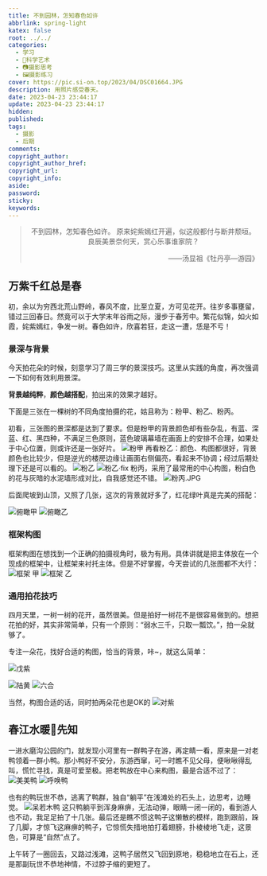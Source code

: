 ```yaml
---
title: 不到园林，怎知春色如许
abbrlink: spring-light
katex: false
root: ../../
categories:
  - 学习
  - 🌌科学艺术
  - 📷摄影思考
  - 🖼️摄影练习
cover: https://pic.si-on.top/2023/04/DSC01664.JPG
description: 用照片感受春天。
date: 2023-04-23 23:44:17
update: 2023-04-23 23:44:17
hidden: 
published: 
tags:
  - 摄影
  - 后期
comments: 
copyright_author: 
copyright_author_href: 
copyright_url: 
copyright_info: 
aside: 
password: 
sticky: 
keywords:
---
```


> <center>不到园林，怎知春色如许。 原来姹紫嫣红开遍，似这般都付与断井颓垣。 良辰美景奈何天，赏心乐事谁家院？</center>
> <p align="right">——汤显祖《牡丹亭—游园》</p>

## 万紫千红总是春
初，余以为穷西北荒山野岭，春风不度，比至立夏，方可见花开。往岁多事壅留，错过三回春日。然竟可以于大学末年谷雨之际，漫步于春芳中。繁花似锦，如火如霞，姹紫嫣红，争发一树。春色如许，欣喜若狂，走这一遭，恁是不亏！

### 景深与背景
今天拍花朵的时候，刻意学习了周三学的景深技巧。这里从实践的角度，再次强调一下如何有效利用景深。

**背景越纯粹**，**颜色越搭配**，拍出来的效果才越好。

下面是三张在一棵树的不同角度拍摄的花，姑且称为：粉甲、粉乙、粉丙。

初看，三张图的景深都是达到了要求。但是粉甲的背景颜色却有些杂乱，有蓝、深蓝、红、黑四种，不满足三色原则，蓝色玻璃幕墙在画面上的安排不合理，如果处于中心位置，则或许还是一张好片。
![粉甲](https://pic.si-on.top/2023/04/DSC01699.JPG)
再看粉乙：颜色、构图都很好，背景颜色也比较少，但是逆光的楼房边缘让画面右侧偏亮，看起来不协调；经过后期处理下还是可以看的。
![粉乙](https://pic.si-on.top/2023/04/DSC01701_v1.JPG)
![粉乙·fix](https://pic.si-on.top/2023/04/20230424003658.png)
粉丙，采用了最常用的中心构图，粉白色的花与灰暗的水泥墙形成对比，自我感觉还不错。
![粉丙.JPG](https://pic.si-on.top/2023/04/DSC01726.JPG)

后面爬坡到山顶，又照了几张，这次的背景就好多了，红花绿叶真是完美的搭配：

![俯瞰甲](https://pic.si-on.top/2023/04/DSC01704.JPG)
![俯瞰乙](https://pic.si-on.top/2023/04/DSC01713.JPG)

### 框架构图
框架构图在想找到一个正确的拍摄视角时，极为有用。具体讲就是把主体放在一个现成的框架中，让框架来衬托主体。但是不好掌握，今天尝试的几张图都不大行：
![框架 甲](https://pic.si-on.top/2023/04/DSC01718_v1.JPG)
![框架 乙](https://pic.si-on.top/2023/04/DSC01728_v1.JPG)

### 通用拍花技巧
四月天里，一树一树的花开，虽然很美。但是拍好一树花不是很容易做到的。想把花拍的好，其实非常简单，只有一个原则：“弱水三千，只取一瓢饮。”，拍一朵就够了。

专注一朵花，找好合适的构图，恰当的背景，咔~，就这么简单：

![戊紫](https://pic.si-on.top/2023/04/DSC01732.JPG)

![陆黄](https://pic.si-on.top/2023/04/DSC01746.JPG)
![六合](https://pic.si-on.top/2023/04/DSC01756.JPG)

当然，构图合适的话，同时拍两朵花也是OK的
![对紫](https://pic.si-on.top/2023/04/DSC01750.JPG)


## 春江水暖🦆先知
一进水磨沟公园的门，就发现小河里有一群鸭子在游，再定睛一看，原来是一对老鸭领着一群小鸭。那小鸭好不安分，东游西窜，可一时瞧不见父母，便啾啾得乱叫，慌忙寻找，真是可爱至极。把老鸭放在中心来构图，最是合适不过了：
![美美鸭](https://pic.si-on.top/2023/04/DSC01665.JPG)
![呼唤鸭](https://pic.si-on.top/2023/04/DSC01664.JPG)

也有的鸭玩世不恭，逃离了鸭群，独自“躺平”在浅滩处的石头上，边思考，边睡觉。
![呆若木鸭](https://pic.si-on.top/2023/04/DSC01687.JPG)
这只鸭躺平到浑身麻痹，无法动弹，眼睛一闭一闭的，看到游人也不动，我足足拍了十几张。最后还是瞧不惯这鸭子这懒散的模样，跑到跟前，跺了几脚，才惊飞这麻痹的鸭子，它惊慌失措地拍打着翅膀，扑棱棱地飞走，这景色，可算是“自然”点了。

上午转了一圈回去，又路过浅滩，这鸭子居然又飞回到原地，稳稳地立在石上，还是那副玩世不恭地神情，不过脖子缩的更短了。

